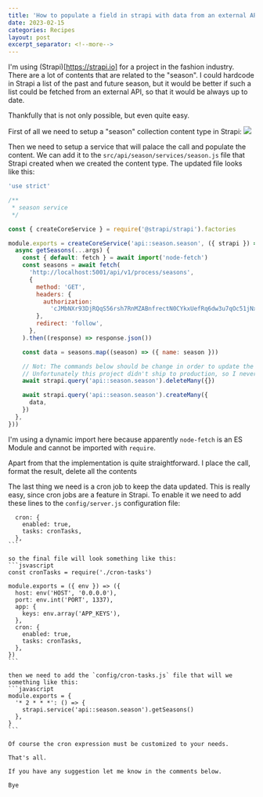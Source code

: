 ```yaml
---
title: 'How to populate a field in strapi with data from an external API'
date: 2023-02-15
categories: Recipes
layout: post
excerpt_separator: <!--more-->
---
```


I'm using (Strapi)[https://strapi.io] for a project in the fashion industry. There are a lot of contents that are related to the "season". I could hardcode in Strapi a list of the past and future season, but it would be better if such a list could be fetched from an external API, so that it would be always up to date.

Thankfully that is not only possible, but even quite easy.

<!--more-->

First of all we need to setup a "season" collection content type in Strapi:
![](/assets/images/strapi-season.png)

Then we need to setup a service that will palace the call and populate the content. We can add it to the `src/api/season/services/season.js` file that Strapi created when we created the content type. The updated file looks like this:

```javascript
'use strict'

/**
 * season service
 */

const { createCoreService } = require('@strapi/strapi').factories

module.exports = createCoreService('api::season.season', ({ strapi }) => ({
  async getSeasons(...args) {
    const { default: fetch } = await import('node-fetch')
    const seasons = await fetch(
      'http://localhost:5001/api/v1/process/seasons',
      {
        method: 'GET',
        headers: {
          authorization:
            'cJMbNXr93DjRQqS56rsh7RnMZABnfrectN0CYkxUefRq6dw3u7qOc51jNxGtPPOsRjeq3aYAU2JaGLQF69iiPPBDymDZLUf31kC7fL6ASePg15YVWJP9Xj7LRnddAIVZ',
        },
        redirect: 'follow',
      },
    ).then((response) => response.json())

    const data = seasons.map((season) => ({ name: season }))

    // Not: The commands below should be change in order to update the contents and to recreate them, otherwise the Ids will keep changing. 
    // Unfortunately this project didn't ship to production, so I never fixed this issue. 
    await strapi.query('api::season.season').deleteMany({})

    await strapi.query('api::season.season').createMany({
      data,
    })
  },
}))
```

I'm using a dynamic import here because apparently `node-fetch` is an ES Module and cannot be imported with `require`.

Apart from that the implementation is quite straightforward. I place the call, format the result, delete all the contents

The last thing we need is a cron job to keep the data updated. This is really easy, since cron jobs are a feature in Strapi. To enable it we need to add these lines to the `config/server.js` configuration file:

````
  cron: {
    enabled: true,
    tasks: cronTasks,
  },
```

so the final file will look something like this:
```jsvascript
const cronTasks = require('./cron-tasks')

module.exports = ({ env }) => ({
  host: env('HOST', '0.0.0.0'),
  port: env.int('PORT', 1337),
  app: {
    keys: env.array('APP_KEYS'),
  },
  cron: {
    enabled: true,
    tasks: cronTasks,
  },
})
```

then we need to add the `config/cron-tasks.js` file that will we something like this:
```javascript
module.exports = {
  '* 2 * * *': () => {
    strapi.service('api::season.season').getSeasons()
  },
}
```

Of course the cron expression must be customized to your needs.

That's all.

If you have any suggestion let me know in the comments below.

Bye
````
